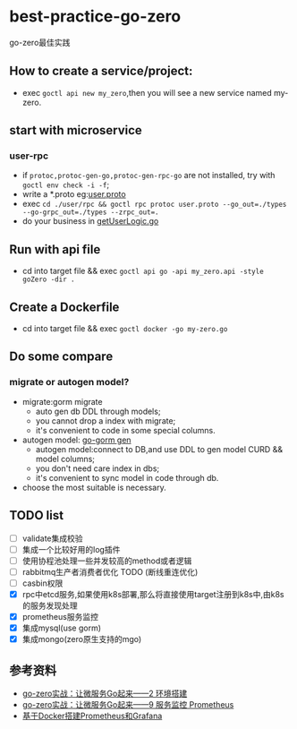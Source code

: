 # best-practice-go-zero

go-zero最佳实践

## How to create a service/project:

- exec `goctl api new my_zero`,then you will see a new service named my-zero.

## start with microservice

### user-rpc

- if `protoc,protoc-gen-go,protoc-gen-rpc-go` are not installed, try with `goctl env check -i -f`;
- write a *.proto eg:[user.proto](./user/rpc/user.proto)
- exec `cd ./user/rpc && goctl rpc protoc user.proto --go_out=./types --go-grpc_out=./types --zrpc_out=.`
- do your business in [getUserLogic.go](./user/rpc/internal/logic/getUserLogic.go)

## Run with api file

- cd into target file && exec `goctl api go -api my_zero.api -style goZero -dir .`

## Create a Dockerfile

- cd into target file && exec `goctl docker -go my-zero.go`

## Do some compare

### migrate or autogen model?

- migrate:gorm migrate
    - auto gen db DDL through models;
    - you cannot drop a index with migrate;
    - it's convenient to code in some special columns.
- autogen model: [go-gorm gen](https://github.com/go-gorm/gen/blob/master/README.ZH_CN.md#create-record)
    - autogen model:connect to DB,and use DDL to gen model CURD && model columns;
    - you don't need care index in dbs;
    - it's convenient to sync model in code through db.
- choose the most suitable is necessary.

## TODO list

+ [ ] validate集成校验
+ [ ] 集成一个比较好用的log插件
+ [ ] 使用协程池处理一些并发较高的method或者逻辑
+ [ ] rabbitmq生产者消费者优化 TODO (断线重连优化)
+ [ ] casbin权限
+ [x] rpc中etcd服务,如果使用k8s部署,那么将直接使用target注册到k8s中,由k8s的服务发现处理
+ [x] prometheus服务监控
+ [x] 集成mysql(use gorm)
+ [x] 集成mongo(zero原生支持的mgo)

## 参考资料

- [go-zero实战：让微服务Go起来——2 环境搭建](https://juejin.cn/post/7036010137408143373#heading-4)
- [go-zero实战：让微服务Go起来——9 服务监控 Prometheus](https://juejin.cn/post/7044509187027501063)
- [基于Docker搭建Prometheus和Grafana](https://www.cnblogs.com/xiao987334176/p/9930517.html#autoid-3-0-0)